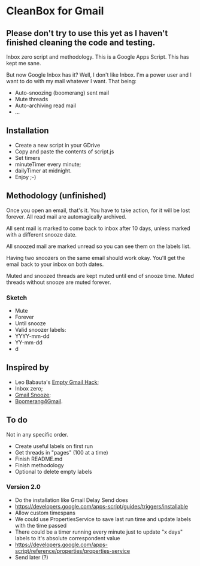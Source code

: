 CleanBox for Gmail
==================

## Please don't try to use this yet as I haven't finished cleaning the code and testing.

Inbox zero script and methodology. This is a Google Apps Script.
This has kept me sane.

But now Google Inbox has it? Well, I don't like Inbox. I'm a power user and
I want to do with my mail whatever I want. That being:

- Auto-snoozing (boomerang) sent mail
- Mute threads
- Auto-archiving read mail
- ...

## Installation

- Create a new script in your GDrive
- Copy and paste the contents of script.js
- Set timers
 - minuteTimer every minute;
 - dailyTimer at midnight.
- Enjoy ;-)

## Methodology (unfinished)

Once you open an email, that's it. You have to take action, for it will be lost
forever. All read mail are automagically archived.

All sent mail is marked to come back to inbox after 10 days, unless marked with
a different snooze date.

All snoozed mail are marked unread so you can see them on the labels list.

Having two snoozers on the same email should work okay. You'll get the email
back to your inbox on both dates.

Muted and snoozed threads are kept muted until end of snooze time.
Muted threads without snooze are muted forever.

### Sketch

- Mute
 - Forever
 - Until snooze
- Valid snoozer labels:
 - YYYY-mm-dd
 - YY-mm-dd
 - d

## Inspired by

- Leo Babauta's [Empty Gmail Hack](http://leobatauta.com/gm);
- Inbox zero;
- [Gmail Snooze](http://googleappsdeveloper.blogspot.com.br/2011/07/gmail-snooze-with-apps-script.html);
- [Boomerang4Gmail](http://www.boomeranggmail.com).

## To do

Not in any specific order.

- Create useful labels on first run
- Get threads in "pages" (100 at a time)
- Finish README.md
 - Finish methodology
- Optional to delete empty labels

### Version 2.0

- Do the installation like Gmail Delay Send does
 - https://developers.google.com/apps-script/guides/triggers/installable
- Allow custom timespans
 - We could use PropertiesService to save last run time and update labels with
 the time passed
  - There could be a timer running every minute just to update "x days" labels
to it's absolute correspondent value
  - https://developers.google.com/apps-script/reference/properties/properties-service
- Send later (?)
